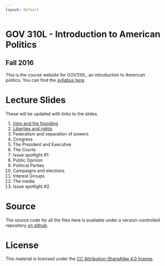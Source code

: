 ```yaml
---
layout: default 
---
```

# GOV 310L - Introduction to American Politics

## Fall 2016 

This is the course website for GOV310L, an introduction to American politics. You can find the [syllabus here](syllabus/syllabus.pdf "Syllabus").

# Lecture Slides
These will be updated with links to the slides.

1. [Intro and the founding](slides/intro-and-founding.pdf "Introduction and the founding slides")
2. [Liberties and rights](slides/liberties-and-rights.pdf "Civil liberties and rights slides")
3. Federalism and separation of powers <!-- [Federalism and separation of powers](slides/federalism.pdf "Federalism and separation of powers slides") -->
4. Congress<!-- [Congress](slides/congress.pdf "Congress slides") -->
5. The President and Executive <!-- [The President and Executive](slides/president-and-executive.pdf "President and Executive slides") -->
6. The Courts<!-- [The Courts](slides/courts.pdf "The Courts slides") -->
7. Issue spotlight #1 <!-- - [Presidential elections](slides/the-primary-system.pdf "Presidential elections slides") -->
8. Public Opinion<!-- [Public Opinion](slides/public-opinion.pdf "Public opinion slides") -->
9. Political Parties<!-- [Political Parties](slides/political-parties.pdf "Political parties slides") -->
10. Campaigns and elections<!-- [Campaigns and elections](slides/campaigns-and-elections.pdf "Campaigns and elections slides") -->
11. Interest Groups <!-- [Interest groups](slides/interest-groups.pdf "Interest group slides") -->
12. The media <!-- [The media](slides/the-media.pdf "The media slides") -->
13. Issue spotlight #2 <!-- - [Inequality](slides/inequality.pdf "Inequality slides") -->

# Source
The source code for all the files here is available under a version-controlled repository [on github](https://github.com/jabranham/GOV310L).

# License
This material is licensed under the [CC Attribution-ShareAlike 4.0 license](http://creativecommons.org/licenses/by-sa/4.0/).
